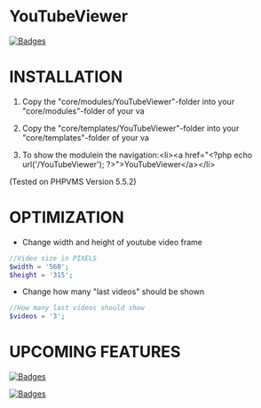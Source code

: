 # YouTubeViewer
[![Badges](http://img.shields.io/:Version-1.0-fe7d37.svg)](https://github.com/Karamellwuerfel/YouTubeViewer)


# INSTALLATION

1. Copy the "core/modules/YouTubeViewer"-folder into your "core/modules"-folder of your va

2. Copy the "core/templates/YouTubeViewer"-folder into your "core/templates"-folder of your va

3. To show the modulein the navigation:&lt;li&gt;&lt;a href="&lt;?php echo url('/YouTubeViewer'); ?&gt;"&gt;YouTubeViewer&lt;/a&gt;&lt;/li&gt;

(Tested on PHPVMS Version 5.5.2)

# OPTIMIZATION

* Change width and height of youtube video frame

```PHP
//Video size in PIXELS
$width = '560';
$height = '315';
```

* Change how many "last videos" should be shown

```PHP
//How many last videos should show
$videos = '3';
```

# UPCOMING FEATURES

[![Badges](http://img.shields.io/:YouTube_Playlist-Add_playlist_to_show_it's_videos-1859d2.svg)](https://github.com/Karamellwuerfel/YouTubeViewer)

[![Badges](http://img.shields.io/:Username-Use_YouTube_username_instead_of_channel_id-1859d2.svg)](https://github.com/Karamellwuerfel/YouTubeViewer)